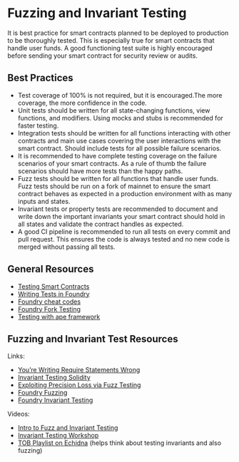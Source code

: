# Fuzzing and Invariant Testing 

It is best practice for smart contracts planned to be deployed to production to be thoroughly tested. This is especially true for smart contracts that handle user funds. A good functioning test suite is highly encouraged before sending your smart contract for security review or audits.

## Best Practices

- Test coverage of 100% is not required, but it is encouraged.The more coverage, the more confidence in the code.
- Unit tests should be written for all state-changing functions, view functions, and modifiers. Using mocks and stubs is recommended for faster testing.
- Integration tests should be written for all functions interacting with other contracts and main use cases covering the user interactions with the smart contract. Should include tests for all possible failure scenarios.
- It is recommended to have complete testing coverage on the failure scenarios of your smart contracts. As a rule of thumb the failure scenarios should have more tests than the happy paths.
- Fuzz tests should be written for all functions that handle user funds. Fuzz tests should be run on a fork of mainnet to ensure the smart contract behaves as expected in a production environment with as many inputs and states.
- Invariant tests or property tests are recommended to document and write down the important invariants your smart contract should hold in all states and validate the contract handles as expected.
- A good CI pipeline is recommended to run all tests on every commit and pull request. This ensures the code is always tested and no new code is merged without passing all tests.

## General Resources

- [Testing Smart Contracts](https://ethereum.org/en/developers/docs/smart-contracts/testing)
- [Writing Tests in Foundry](https://book.getfoundry.sh/forge/writing-tests)
- [Foundry cheat codes](https://book.getfoundry.sh/forge/cheatcodes)
- [Foundry Fork Testing](https://book.getfoundry.sh/forge/fork-testing)
- [Testing with ape framework](https://docs.apeworx.io/ape/stable/userguides/testing.html)

## Fuzzing and Invariant Test Resources

Links:

- [You’re Writing Require Statements Wrong](https://www.nascent.xyz/idea/youre-writing-require-statements-wrong)
- [Invariant Testing Solidity](https://www.rareskills.io/post/invariant-testing-solidity)
- [Exploiting Precision Loss via Fuzz Testing](https://dacian.me/exploiting-precision-loss-via-fuzz-testing)
- [Foundry Fuzzing](https://book.getfoundry.sh/forge/fuzz-testing)
- [Foundry Invariant Testing](https://book.getfoundry.sh/forge/invariant-testing)

Videos:

- [Intro to Fuzz and Invariant Testing](https://www.youtube.com/watch?v=juyY-CTolac&t=300s)
- [Invariant Testing Workshop](https://www.youtube.com/watch?v=YAF79t_Sfiw)
- [TOB Playlist on Echidna](https://www.youtube.com/watch?v=QofNQxW_K08&list=PLciHOL_J7Iwqdja9UH4ZzE8dP1IxtsBXI) (helps think about testing invariants and also fuzzing)
